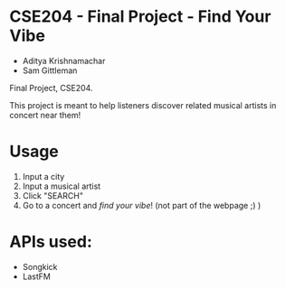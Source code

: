 # CSE204 - Final Project - Find Your Vibe

- Aditya Krishnamachar
- Sam Gittleman


Final Project, CSE204.

This project is meant to help listeners discover related musical artists in concert near them!

# Usage
1. Input a city
2. Input a musical artist
3. Click "SEARCH"
4. Go to a concert and *find your vibe*! (not part of the webpage ;) )


# APIs used:
- Songkick
- LastFM





